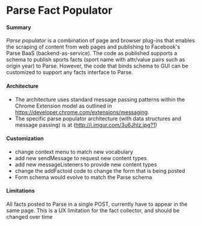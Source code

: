 # Parse Fact Populator

#### Summary

*Parse populator* is a combination of  page and browser plug-ins that enables the scraping of content from web pages and publishing to Facebook's Parse BaaS (backend-as-service).
The code as published supports a schema to publish sports facts (sport name with attr/value pairs such as origin year) to Parse. However, the code that binds schema to GUI can be customized to support any facts interface to Parse. 

#### Architecture
 - The architecture uses standard message passing patterns within the Chrome Extension model as outlined in https://developer.chrome.com/extensions/messaging. 
 - The specific parse populator architecture (with data structures and message passing) is at (http://i.imgur.com/3u6Jhlz.jpg?1)

#### Customization
 - change context menu to match new vocabulary
 - add new sendMessage to request new content types
 - add new messageListeners to provide new content types
 - change the addFactoid code to change the form  that is being posted
 - Form schema would evolve to match the Parse schema
#### Limitations
All facts posted to Parse in a single POST, currently have to appear in the same page. This is a UX limitation for the fact collector, and should be changed over time

